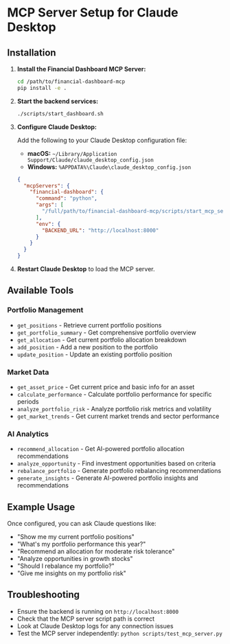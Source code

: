 # MCP Server Setup for Claude Desktop

## Installation

1. **Install the Financial Dashboard MCP Server:**
   ```bash
   cd /path/to/financial-dashboard-mcp
   pip install -e .
   ```

2. **Start the backend services:**
   ```bash
   ./scripts/start_dashboard.sh
   ```

3. **Configure Claude Desktop:**
   
   Add the following to your Claude Desktop configuration file:
   - **macOS:** `~/Library/Application Support/Claude/claude_desktop_config.json`
   - **Windows:** `%APPDATA%\Claude\claude_desktop_config.json`

   ```json
   {
     "mcpServers": {
       "financial-dashboard": {
         "command": "python",
         "args": [
           "/full/path/to/financial-dashboard-mcp/scripts/start_mcp_server.py"
         ],
         "env": {
           "BACKEND_URL": "http://localhost:8000"
         }
       }
     }
   }
   ```

4. **Restart Claude Desktop** to load the MCP server.

## Available Tools

### Portfolio Management
- `get_positions` - Retrieve current portfolio positions
- `get_portfolio_summary` - Get comprehensive portfolio overview
- `get_allocation` - Get current portfolio allocation breakdown
- `add_position` - Add a new position to the portfolio
- `update_position` - Update an existing portfolio position

### Market Data
- `get_asset_price` - Get current price and basic info for an asset
- `calculate_performance` - Calculate portfolio performance for specific periods
- `analyze_portfolio_risk` - Analyze portfolio risk metrics and volatility
- `get_market_trends` - Get current market trends and sector performance

### AI Analytics
- `recommend_allocation` - Get AI-powered portfolio allocation recommendations
- `analyze_opportunity` - Find investment opportunities based on criteria
- `rebalance_portfolio` - Generate portfolio rebalancing recommendations
- `generate_insights` - Generate AI-powered portfolio insights and recommendations

## Example Usage

Once configured, you can ask Claude questions like:

- "Show me my current portfolio positions"
- "What's my portfolio performance this year?"
- "Recommend an allocation for moderate risk tolerance"
- "Analyze opportunities in growth stocks"
- "Should I rebalance my portfolio?"
- "Give me insights on my portfolio risk"

## Troubleshooting

- Ensure the backend is running on `http://localhost:8000`
- Check that the MCP server script path is correct
- Look at Claude Desktop logs for any connection issues
- Test the MCP server independently: `python scripts/test_mcp_server.py`
